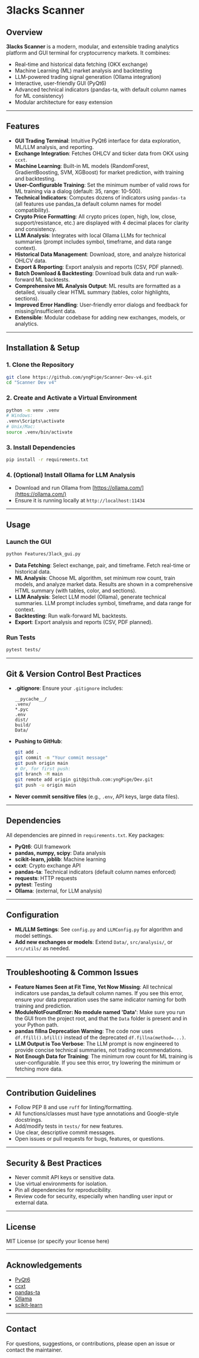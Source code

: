 # 3lacks Scanner

## Overview

**3lacks Scanner** is a modern, modular, and extensible trading analytics platform and GUI terminal for cryptocurrency markets. It combines:
- Real-time and historical data fetching (OKX exchange)
- Machine Learning (ML) market analysis and backtesting
- LLM-powered trading signal generation (Ollama integration)
- Interactive, user-friendly GUI (PyQt6)
- Advanced technical indicators (pandas-ta, with default column names for ML consistency)
- Modular architecture for easy extension

---

## Features

- **GUI Trading Terminal**: Intuitive PyQt6 interface for data exploration, ML/LLM analysis, and reporting.
- **Exchange Integration**: Fetches OHLCV and ticker data from OKX using `ccxt`.
- **Machine Learning**: Built-in ML models (RandomForest, GradientBoosting, SVM, XGBoost) for market prediction, with training and backtesting.
- **User-Configurable Training**: Set the minimum number of valid rows for ML training via a dialog (default: 35, range: 10-500).
- **Technical Indicators**: Computes dozens of indicators using `pandas-ta` (all features use pandas_ta default column names for model compatibility).
- **Crypto Price Formatting**: All crypto prices (open, high, low, close, support/resistance, etc.) are displayed with 4 decimal places for clarity and consistency.
- **LLM Analysis**: Integrates with local Ollama LLMs for technical summaries (prompt includes symbol, timeframe, and data range context).
- **Historical Data Management**: Download, store, and analyze historical OHLCV data.
- **Export & Reporting**: Export analysis and reports (CSV, PDF planned).
- **Batch Download & Backtesting**: Download bulk data and run walk-forward ML backtests.
- **Comprehensive ML Analysis Output**: ML results are formatted as a detailed, visually clear HTML summary (tables, color highlights, sections).
- **Improved Error Handling**: User-friendly error dialogs and feedback for missing/insufficient data.
- **Extensible**: Modular codebase for adding new exchanges, models, or analytics.

---

## Installation & Setup

### 1. **Clone the Repository**
```bash
git clone https://github.com/yngPige/Scanner-Dev-v4.git
cd "Scanner Dev v4"
```

### 2. **Create and Activate a Virtual Environment**
```bash
python -m venv .venv
# Windows:
.venv\Scripts\activate
# Unix/Mac:
source .venv/bin/activate
```

### 3. **Install Dependencies**
```bash
pip install -r requirements.txt
```

### 4. **(Optional) Install Ollama for LLM Analysis**
- Download and run Ollama from [https://ollama.com/](https://ollama.com/)
- Ensure it is running locally at `http://localhost:11434`

---

## Usage

### **Launch the GUI**
```bash
python Features/3lack_gui.py
```

- **Data Fetching**: Select exchange, pair, and timeframe. Fetch real-time or historical data.
- **ML Analysis**: Choose ML algorithm, set minimum row count, train models, and analyze market data. Results are shown in a comprehensive HTML summary (with tables, color, and sections).
- **LLM Analysis**: Select LLM model (Ollama), generate technical summaries. LLM prompt includes symbol, timeframe, and data range for context.
- **Backtesting**: Run walk-forward ML backtests.
- **Export**: Export analysis and reports (CSV, PDF planned).

### **Run Tests**
```bash
pytest tests/
```

---

## Git & Version Control Best Practices

- **.gitignore**: Ensure your `.gitignore` includes:
  ```
  __pycache__/
  .venv/
  *.pyc
  .env
  dist/
  build/
  Data/
  ```
- **Pushing to GitHub**:
  ```bash
  git add .
  git commit -m "Your commit message"
  git push origin main
  # Or, for first push:
  git branch -M main
  git remote add origin git@github.com:yngPige/Dev.git
  git push -u origin main
  ```
- **Never commit sensitive files** (e.g., `.env`, API keys, large data files).

---

## Dependencies

All dependencies are pinned in `requirements.txt`. Key packages:
- **PyQt6**: GUI framework
- **pandas, numpy, scipy**: Data analysis
- **scikit-learn, joblib**: Machine learning
- **ccxt**: Crypto exchange API
- **pandas-ta**: Technical indicators (default column names enforced)
- **requests**: HTTP requests
- **pytest**: Testing
- **Ollama**: (external, for LLM analysis)

---

## Configuration

- **ML/LLM Settings**: See `config.py` and `LLMConfig.py` for algorithm and model settings.
- **Add new exchanges or models**: Extend `Data/`, `src/analysis/`, or `src/utils/` as needed.

---

## Troubleshooting & Common Issues

- **Feature Names Seen at Fit Time, Yet Now Missing**: All technical indicators use pandas_ta default column names. If you see this error, ensure your data preparation uses the same indicator naming for both training and prediction.
- **ModuleNotFoundError: No module named 'Data'**: Make sure you run the GUI from the project root, and that the `Data` folder is present and in your Python path.
- **pandas fillna Deprecation Warning**: The code now uses `df.ffill().bfill()` instead of the deprecated `df.fillna(method=...)`.
- **LLM Output is Too Verbose**: The LLM prompt is now engineered to provide concise technical summaries, not trading recommendations.
- **Not Enough Data for Training**: The minimum row count for ML training is user-configurable. If you see this error, try lowering the minimum or fetching more data.

---

## Contribution Guidelines

- Follow PEP 8 and use `ruff` for linting/formatting.
- All functions/classes must have type annotations and Google-style docstrings.
- Add/modify tests in `tests/` for new features.
- Use clear, descriptive commit messages.
- Open issues or pull requests for bugs, features, or questions.

---

## Security & Best Practices

- Never commit API keys or sensitive data.
- Use virtual environments for isolation.
- Pin all dependencies for reproducibility.
- Review code for security, especially when handling user input or external data.

---

## License

MIT License (or specify your license here)

---

## Acknowledgements

- [PyQt6](https://riverbankcomputing.com/software/pyqt/intro/)
- [ccxt](https://github.com/ccxt/ccxt)
- [pandas-ta](https://github.com/twopirllc/pandas-ta)
- [Ollama](https://ollama.com/)
- [scikit-learn](https://scikit-learn.org/)

---

## Contact

For questions, suggestions, or contributions, please open an issue or contact the maintainer. 

